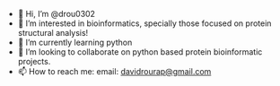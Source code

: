 - 👋 Hi, I’m @drou0302
- 👀 I’m interested in bioinformatics, specially those focused on protein structural analysis!
- 🌱 I’m currently learning python
- 💞️ I’m looking to collaborate on python based protein bioinformatic projects.
- 📫 How to reach me: 
  email:  davidrourap@gmail.com

<!---
drou0302/drou0302 is a ✨ special ✨ repository because its `README.md` (this file) appears on your GitHub profile.
You can click the Preview link to take a look at your changes.
--->
